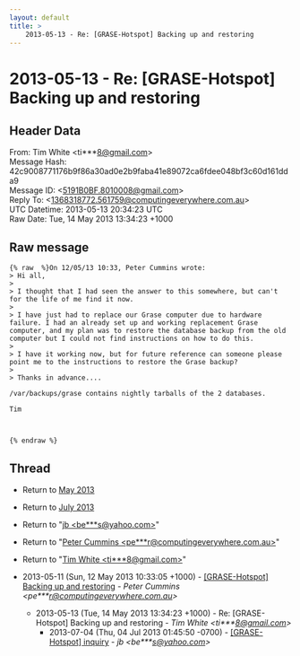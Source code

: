 ```yaml
---
layout: default
title: >
    2013-05-13 - Re: [GRASE-Hotspot] Backing up and restoring
---
```


# 2013-05-13 - Re: [GRASE-Hotspot] Backing up and restoring

## Header Data

From: Tim White \<ti***8@gmail.com\><br>
Message Hash: 42c9008771176b9f86a30ad0e2b9faba41e89072ca6fdee048bf3c60d161dda9<br>
Message ID: \<5191B0BF.8010008@gmail.com\><br>
Reply To: \<1368318772.561759@computingeverywhere.com.au\><br>
UTC Datetime: 2013-05-13 20:34:23 UTC<br>
Raw Date: Tue, 14 May 2013 13:34:23 +1000<br>

## Raw message

```
{% raw  %}On 12/05/13 10:33, Peter Cummins wrote:
> Hi all,
>
> I thought that I had seen the answer to this somewhere, but can't for the life of me find it now.
>
> I have just had to replace our Grase computer due to hardware failure. I had an already set up and working replacement Grase computer, and my plan was to restore the database backup from the old computer but I could not find instructions on how to do this.
>
> I have it working now, but for future reference can someone please point me to the instructions to restore the Grase backup?
>
> Thanks in advance....

/var/backups/grase contains nightly tarballs of the 2 databases.

Tim



{% endraw %}
```

## Thread

+ Return to [May 2013](/archive/2013/05)
+ Return to [July 2013](/archive/2013/07)

+ Return to "[jb <be***s<span>@</span>yahoo.com>](/authors/be___s_at_yahoo_com)"
+ Return to "[Peter Cummins <pe***r<span>@</span>computingeverywhere.com.au>](/authors/pe___r_at_computingeverywhere_com_au)"
+ Return to "[Tim White <ti***8<span>@</span>gmail.com>](/authors/ti___8_at_gmail_com)"

+ 2013-05-11 (Sun, 12 May 2013 10:33:05 +1000) - [[GRASE-Hotspot] Backing up and restoring](/archive/2013/05/747ecab47ba7800ee3b29f4623b5d7eed7c5349cc77890188790c24654dc78bd) - _Peter Cummins \<pe***r@computingeverywhere.com.au\>_
  + 2013-05-13 (Tue, 14 May 2013 13:34:23 +1000) - Re: [GRASE-Hotspot] Backing up and restoring - _Tim White \<ti***8@gmail.com\>_
    + 2013-07-04 (Thu, 04 Jul 2013 01:45:50 -0700) - [[GRASE-Hotspot] inquiry](/archive/2013/07/9bc56c9289c586b1f29ce9e8d36404cbd20c0aa1594780f0715962a66d881b19) - _jb \<be***s@yahoo.com\>_

